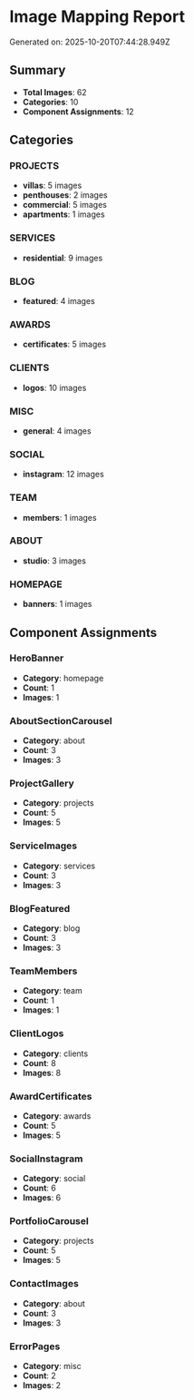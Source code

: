 # Image Mapping Report

Generated on: 2025-10-20T07:44:28.949Z

## Summary
- **Total Images**: 62
- **Categories**: 10
- **Component Assignments**: 12

## Categories
### PROJECTS
- **villas**: 5 images
- **penthouses**: 2 images
- **commercial**: 5 images
- **apartments**: 1 images

### SERVICES
- **residential**: 9 images

### BLOG
- **featured**: 4 images

### AWARDS
- **certificates**: 5 images

### CLIENTS
- **logos**: 10 images

### MISC
- **general**: 4 images

### SOCIAL
- **instagram**: 12 images

### TEAM
- **members**: 1 images

### ABOUT
- **studio**: 3 images

### HOMEPAGE
- **banners**: 1 images

## Component Assignments
### HeroBanner
- **Category**: homepage
- **Count**: 1
- **Images**: 1

### AboutSectionCarousel
- **Category**: about
- **Count**: 3
- **Images**: 3

### ProjectGallery
- **Category**: projects
- **Count**: 5
- **Images**: 5

### ServiceImages
- **Category**: services
- **Count**: 3
- **Images**: 3

### BlogFeatured
- **Category**: blog
- **Count**: 3
- **Images**: 3

### TeamMembers
- **Category**: team
- **Count**: 1
- **Images**: 1

### ClientLogos
- **Category**: clients
- **Count**: 8
- **Images**: 8

### AwardCertificates
- **Category**: awards
- **Count**: 5
- **Images**: 5

### SocialInstagram
- **Category**: social
- **Count**: 6
- **Images**: 6

### PortfolioCarousel
- **Category**: projects
- **Count**: 5
- **Images**: 5

### ContactImages
- **Category**: about
- **Count**: 3
- **Images**: 3

### ErrorPages
- **Category**: misc
- **Count**: 2
- **Images**: 2
